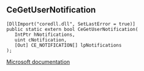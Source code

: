 ## CeGetUserNotification

```
[DllImport("coredll.dll", SetLastError = true)]
public static extern bool CeGetUserNotification(
   IntPtr hNotifications,
   uint cNotification,
   [Out] CE_NOTIFICATION[] lpNotifications
);
```

[Microsoft documentation](https://docs.microsoft.com/en-us/previous-versions/bb416362(v%3Dmsdn.10))
